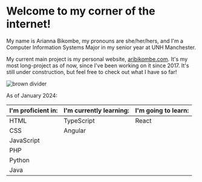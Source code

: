 # Welcome to my corner of the internet!

My name is Arianna Bikombe, my pronouns are she/her/hers, and I'm a Computer Information Systems Major in my senior year at UNH Manchester.

My current main project is my personal website, [aribikombe.com](https://aribikombe.com/). It's my most long-project as of now, since I've been working on it since 2017. It's still under construction, but feel free to check out what I have so far!

![brown divider](https://preview.redd.it/ypjkwzv6b0k51.png?width=960&crop=smart&auto=webp&s=a29922d4bb5847e20c86e4d5d86b4b1b252c80fb)

As of January 2024:

| I'm proficient in: | I'm currently learning: | I'm going to learn: |
|--------------------|-------------------------|---------------------|
|        HTML        |       TypeScript        |        React        |
|        CSS         |        Angular          |                     |
|     JavaScript     |                         |                     |
|        PHP         |                         |                     |
|       Python       |                         |                     |
|        Java        |                         |                     |
